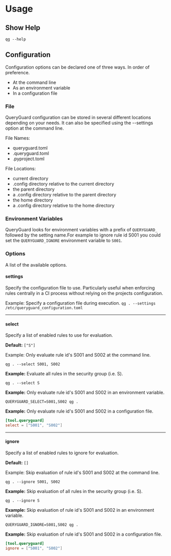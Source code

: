 # Usage

## Show Help

`qg --help`

## Configuration

Configuration options can be declared one of three ways. In order of preference.

- At the command line
- As an environment variable
- In a configuration file

### File

QueryGuard configuration can be stored in several different locations depending
on your needs. It can also be specified using the --settings option at the
command line.

File Names:

- queryguard.toml
- .queryguard.toml
- .pyproject.toml

File Locations:

- current directory
- .config directory relative to the current directory
- the parent directory
- a .config directory relative to the parent directory
- the home directory
- a .config directory relative to the home directory

### Environment Variables

QueryGuard looks for environment variables with a prefix of `QUERYGUARD_`
followed by the setting name.For example to ignore rule id S001 you could
set the `QUERYGUARD_IGNORE` environment variable to `S001`.

### Options

A list of the available options.

#### settings

Specify the configuration file to use. Particularly useful when enforcing
rules centrally in a CI process without relying on the projects configuration.

Example: Specify a configuration file during execution.
`qg . --settings /etc/queryguard_configuration.toml`

 ---

#### select

Specify a list of enabled rules to use for evaluation.

**Default:** `["S"]`

Example: Only evaluate rule id's S001 and S002 at the command line.

`qg . --select S001, S002`

**Example:** Evaluate all rules in the security group (i.e. S).

`qg . --select S`

**Example:** Only evaluate rule id's S001 and S002 in an environment variable.

`QUERYGUARD_SELECT=S001,S002 qg .`

**Example:** Only evaluate rule id's S001 and S002 in a configuration file.

```toml
[tool.queryguard]
select = ["S001", "S002"]
```

---

#### ignore

Specify a list of enabled rules to ignore for evaluation.

**Default:** `[]`

Example: Skip evaluation of rule id's S001 and S002 at the command line.

`qg . --ignore S001, S002`

**Example:** Skip evaluation of all rules in the security group (i.e. S).

`qg . --ignore S`

**Example:** Skip evaluation of rule id's S001 and S002 in an environment variable.

`QUERYGUARD_IGNORE=S001,S002 qg .`

**Example:** Skip evaluation of rule id's S001 and S002 in a configuration file.

```toml
[tool.queryguard]
ignore = ["S001", "S002"]
```
